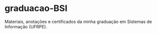 # graduacao-BSI
Materiais, anotações e certificados da minha graduação em Sistemas de Informação (UFRPE).
